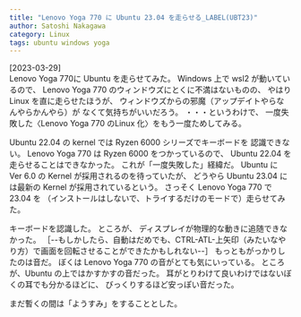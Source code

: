 ```yaml
---
title: "Lenovo Yoga 770 に Ubuntu 23.04 を走らせる_LABEL(UBT23)"
author: Satoshi Nakagawa
category: Linux
tags: ubuntu windows yoga
---
```


[2023-03-29]  
 Lenovo Yoga 770に Ubuntu を走らせてみた。
Windows 上で wsl2 が動いているので、
Lenovo Yoga 770 のウィンドウズにとくに不満はないものの、
やはり Linux を直に走らせたほうが、
ウィンドウズからの邪魔（アップデイトやらなんやらかんやら）が
なくて気持ちがいいだろう。
・・・というわけで、
一度失敗した〈Lenovo Yoga 770 のLinux 化〉をもう一度ためしてみる。

 Ubuntu 22.04 の kernel では
Ryzen 6000 シリーズでキーボードを
認識できない。
Lenovo Yoga 770 は Ryzen 6000 をつかっているので、
Ubuntu 22.04 を走らせることはできなかった。
これが「一度失敗した」経緯だ。
Ubuntu に Ver 6.0 の Kernel が採用されるのを待っていたが、
どうやら Ubuntu 23.04 には最新の Kernel が採用されているという。
さっそく Lenovo Yoga 770 で 23.04 を
（インストールはしないで、トライするだけのモードで）走らせてみた。

 キーボードを認識した。
ところが、
ディスプレイが物理的な動きに追随できなかった。
［--もしかしたら、自動はだめでも、CTRL-ATL-上矢印（みたいなやり方）で画面を回転させることができたかもしれない--］
もっともがっかりしたのは音だ。
ぼくは Lenovo Yoga 770 の音がとても気にいっている。
ところが、Ubuntu の上ではかすかすの音だった。
耳がとりわけて良いわけではないぼくの耳でも分かるほどに、
びっくりするほど安っぽい音だった。

 まだ暫くの間は「ようすみ」をすることとした。

